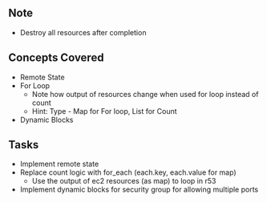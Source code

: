 ## Note

- Destroy all resources after completion

## Concepts Covered

- Remote State
- For Loop
  - Note how output of resources change when used for loop instead of count
  - Hint: Type - Map for For loop, List for Count
- Dynamic Blocks

## Tasks

- Implement remote state
- Replace count logic with for_each (each.key, each.value for map)
  - Use the output of ec2 resources (as map) to loop in r53
- Implement dynamic blocks for security group for allowing multiple ports
